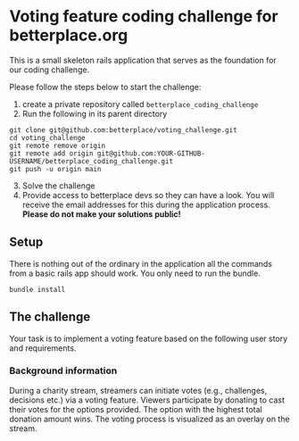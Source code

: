 # Voting feature coding challenge for betterplace.org

This is a small skeleton rails application that serves as the foundation for our coding challenge.

Please follow the steps below to start the challenge:
1. create a private repository called `betterplace_coding_challenge`
2. Run the following in its parent directory
```
git clone git@github.com:betterplace/voting_challenge.git
cd voting_challenge
git remote remove origin
git remote add origin git@github.com:YOUR-GITHUB-USERNAME/betterplace_coding_challenge.git
git push -u origin main
```
3. Solve the challenge
4. Provide access to betterplace devs so they can have a look. You will receive the email addresses for this during the application process. **Please do not make your solutions public!**


## Setup

There is nothing out of the ordinary in the application all the commands from a basic rails app should work. You only need to run the bundle.

```
bundle install
```

## The challenge

Your task is to implement a voting feature based on the following user story and requirements.


### Background information

During a charity stream, streamers can initiate votes (e.g., challenges, decisions etc.) via a voting feature. Viewers participate by donating to cast their votes for the options provided. The option with the highest total donation amount wins. The voting process is visualized as an overlay on the stream.

##
